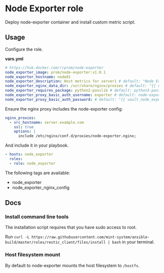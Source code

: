 # Node Exporter role

Deploy node-exporter container and install custom metric script.

## Usage

Configure the role.

**vars.yml**

```yml
# https://hub.docker.com/r/prom/node-exporter
node_exporter_image: prom/node-exporter:v1.0.1
node_exporter_hostname: node01
node_exporter_description: Host metrics for server1 # default: "Node Exporter {{ inventory_hostname_short }}"
node_exporter_nginx_data_dir: /usr/share/nginx/proxies # default: "{{ nginx_data_dir }}/proxies"
node_exporter_requires_package: python2-passlib # default: python3-passlib
node_exporter_proxy_basic_auth_username: exporter # default: node-exporter
node_exporter_proxy_basic_auth_password: # default: "{{ vault_node_exporter_proxy_basic_auth_password }}"
```

Ensure the nginx proxy includes the node-exporter config:

```yml
nginx_proxies:
  - src_hostname: server.example.com
    ssl: true
    options: |
      include /etc/nginx/conf.d/proxies/node-exporter.nginx;
```

And include it in your playbook.

```yml
- hosts: node_exporter
  roles:
  - role: node_exporter
```

The following tags are available:

* node_exporter
* node_exporter_nginx_config

## Docs

### Install command line tools

The installation script requires that you have sudo access to root.

Run `curl -L https://raw.githubusercontent.com/mint-system/ansible-build/master/roles/restic_client/files/install | bash` in your terminal.

### Host filesystem mount

By default to node-exporter mounts the host filesystem to `/hostfs`.

